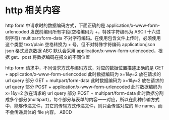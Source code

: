 # http 相关内容

http form 中请求时的数据编码方式，下面正确的是
application/x-www-form-urlencoded 发送前编码所有字段(空格编码为 +，特殊字符编码为 ASCII 十六进制字符)
multipart/form-data 不对字符编码。在使用包含文件上传时，必须使用这个类型
text/plain 空格转换为 + 号，但不对特殊字符编码
application/json json 格式发送数据
ABC
默认会采用 application/x-www-form-urlencoded，根据 get、post 将数据编码在报文的不同位置

http form 请求中，不同请求方式与编码方式，对应的数据位置描述正确的是
GET + application/x-www-form-urlencoded 此时数据编码为 x=1&y=2 放在请求的 url query 部分
GET + multpart/form-data 此时数据编码为 x=1&y=2 放在请求的 url query 部分
POST + application/x-www-form-urlencoded 此时数据编码为 x=1&y=2 放在请求的 url query 部分
POST + multipart/form-data 此时数据分割成多个部分(multipart)，每个部分与表单的内容一一对应，所以在此种传输方式中，能够传递文件，其它的传输方式传递文件，则只会传递对应的 file name，而不会传递具体的 file 内容。
ABCD
